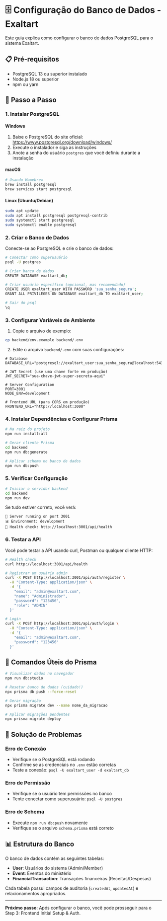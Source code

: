 # 🗄️ Configuração do Banco de Dados - Exaltart

Este guia explica como configurar o banco de dados PostgreSQL para o sistema Exaltart.

## 📋 Pré-requisitos

- PostgreSQL 13 ou superior instalado
- Node.js 18 ou superior
- npm ou yarn

## 🚀 Passo a Passo

### 1. Instalar PostgreSQL

#### Windows
1. Baixe o PostgreSQL do site oficial: https://www.postgresql.org/download/windows/
2. Execute o instalador e siga as instruções
3. Anote a senha do usuário `postgres` que você definiu durante a instalação

#### macOS
```bash
# Usando Homebrew
brew install postgresql
brew services start postgresql
```

#### Linux (Ubuntu/Debian)
```bash
sudo apt update
sudo apt install postgresql postgresql-contrib
sudo systemctl start postgresql
sudo systemctl enable postgresql
```

### 2. Criar o Banco de Dados

Conecte-se ao PostgreSQL e crie o banco de dados:

```bash
# Conectar como superusuário
psql -U postgres

# Criar banco de dados
CREATE DATABASE exaltart_db;

# Criar usuário específico (opcional, mas recomendado)
CREATE USER exaltart_user WITH PASSWORD 'sua_senha_segura';
GRANT ALL PRIVILEGES ON DATABASE exaltart_db TO exaltart_user;

# Sair do psql
\q
```

### 3. Configurar Variáveis de Ambiente

1. Copie o arquivo de exemplo:
```bash
cp backend/env.example backend/.env
```

2. Edite o arquivo `backend/.env` com suas configurações:
```env
# Database
DATABASE_URL="postgresql://exaltart_user:sua_senha_segura@localhost:5432/exaltart_db"

# JWT Secret (use uma chave forte em produção)
JWT_SECRET="sua-chave-jwt-super-secreta-aqui"

# Server Configuration
PORT=3001
NODE_ENV=development

# Frontend URL (para CORS em produção)
FRONTEND_URL="http://localhost:3000"
```

### 4. Instalar Dependências e Configurar Prisma

```bash
# Na raiz do projeto
npm run install:all

# Gerar cliente Prisma
cd backend
npm run db:generate

# Aplicar schema no banco de dados
npm run db:push
```

### 5. Verificar Configuração

```bash
# Iniciar o servidor backend
cd backend
npm run dev
```

Se tudo estiver correto, você verá:
```
🚀 Server running on port 3001
📊 Environment: development
🔗 Health check: http://localhost:3001/api/health
```

### 6. Testar a API

Você pode testar a API usando curl, Postman ou qualquer cliente HTTP:

```bash
# Health check
curl http://localhost:3001/api/health

# Registrar um usuário admin
curl -X POST http://localhost:3001/api/auth/register \
  -H "Content-Type: application/json" \
  -d '{
    "email": "admin@exaltart.com",
    "name": "Administrador",
    "password": "123456",
    "role": "ADMIN"
  }'

# Login
curl -X POST http://localhost:3001/api/auth/login \
  -H "Content-Type: application/json" \
  -d '{
    "email": "admin@exaltart.com",
    "password": "123456"
  }'
```

## 🔧 Comandos Úteis do Prisma

```bash
# Visualizar dados no navegador
npm run db:studio

# Resetar banco de dados (cuidado!)
npx prisma db push --force-reset

# Gerar migração
npx prisma migrate dev --name nome_da_migracao

# Aplicar migrações pendentes
npx prisma migrate deploy
```

## 🚨 Solução de Problemas

### Erro de Conexão
- Verifique se o PostgreSQL está rodando
- Confirme se as credenciais no `.env` estão corretas
- Teste a conexão: `psql -U exaltart_user -d exaltart_db`

### Erro de Permissão
- Verifique se o usuário tem permissões no banco
- Tente conectar como superusuário: `psql -U postgres`

### Erro de Schema
- Execute `npm run db:push` novamente
- Verifique se o arquivo `schema.prisma` está correto

## 📊 Estrutura do Banco

O banco de dados contém as seguintes tabelas:

- **User**: Usuários do sistema (Admin/Member)
- **Event**: Eventos do ministério
- **FinancialTransaction**: Transações financeiras (Receitas/Despesas)

Cada tabela possui campos de auditoria (`createdAt`, `updatedAt`) e relacionamentos apropriados.

---

**Próximo passo**: Após configurar o banco, você pode prosseguir para o Step 3: Frontend Initial Setup & Auth.

